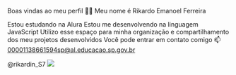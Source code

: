 Boas vindas ao meu perfil 💙💙
Meu nome é Rikardo Emanoel Ferreira

Estou estudando na Alura
Estou me desenvolvendo na linguagem JavaScript
Utilizo esse espaço para minha organização e compartilhamento dos meu projetos desenvolvidos
Você pode entrar em contato comigo 📫
00001138661594sp@al.educacao.sp.gov.br

@rikardin_S7
![](https://media1.tenor.com/m/COM78THbePQAAAAd/neymar.gif)
